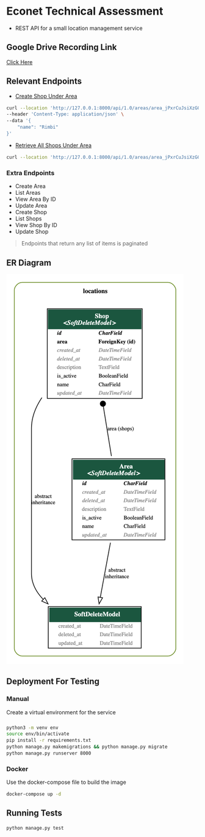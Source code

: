 # Econet Technical Assessment

- REST API for  a small location management service

## Google Drive Recording Link
[Click Here](https://drive.google.com/file/d/1Dgvgck7lpvbQUNxdaWEQ0nqRO-Cxej_C/view?usp=sharing)

## Relevant Endpoints
- [Create Shop Under Area](http://127.0.0.1:8000/api/1.0/areas/<area_id>/shops)
```bash
curl --location 'http://127.0.0.1:8000/api/1.0/areas/area_jPxrCuJsiXzGGM0m8WqrV3k5yRwIp0/shops' \
--header 'Content-Type: application/json' \
--data '{
    "name": "Rimbi"
}'
```
- [Retrieve All Shops Under Area](http://127.0.0.1:8000/api/1.0/areas/<area_id>/shops)
```bash
curl --location 'http://127.0.0.1:8000/api/1.0/areas/area_jPxrCuJsiXzGGM0m8WqrV3k5yRwIp0/shops'
```

### Extra Endpoints
- Create Area
- List Areas
- View Area By ID
- Update Area
- Create Shop
- List Shops
- View Shop By ID
- Update Shop

> Endpoints that return any list of items is paginated

## ER Diagram

![ER Diagram](./ER.png)

## Deployment For Testing
### Manual
Create a virtual environment for the service

### 
```bash
python3 -m venv env
source env/bin/activate
pip install -r requirements.txt
python manage.py makemigrations && python manage.py migrate
python manage.py runserver 8000
```

### Docker
Use the docker-compose file to build the image

```bash
docker-compose up -d
```

## Running Tests
```bash
python manage.py test
```